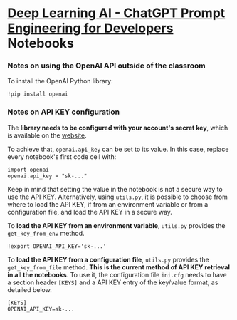 # [Deep Learning AI - ChatGPT Prompt Engineering for Developers](https://www.deeplearning.ai/short-courses/chatgpt-prompt-engineering-for-developers/) Notebooks

### __Notes on using the OpenAI API outside of the classroom__

To install the OpenAI Python library:
```
!pip install openai
```

### __Notes on API KEY configuration__
The __library needs to be configured with your account's secret key__, which is available on the [website](https://platform.openai.com/account/api-keys). 

To achieve that, `openai.api_key` can be set to its value. In this case, replace every notebook's first code cell with:

```
import openai
openai.api_key = "sk-..."
```

Keep in mind that setting the value in the notebook is not a secure way to use the API KEY. Alternatively, using `utils.py`, it is possible to choose from where to load the API KEY, if from an environment variable or from a configuration file, and load the API KEY in a secure way.

To __load the API KEY from an environment variable__, `utils.py` provides the `get_key_from_env` method.
 ```
 !export OPENAI_API_KEY='sk-...'
 ```

To __load the API KEY from a configuration file__, `utils.py` provides the `get_key_from_file` method. __This is the current method of API KEY retrieval in all the notebooks__. To use it, the configuration file `ini.cfg` needs to have a section header `[KEYS]` and a API KEY entry of the key/value format, as detailed below.
```
[KEYS]
OPENAI_API_KEY=sk-...
```